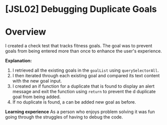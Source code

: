 # [JSL02]  Debugging Duplicate Goals

# Overview
  I created a check test that tracks fitness goals. The goal was to prevent goals from being entered more than once to enhance the user's experience.

**Explanation:**
  1. I retrieved all the existing goals in the `goalList` using `querySelectorAll`.
  2. I then iterated through each existing goal and compared its text content with the new goal input.
  3. I created an if function for a duplicate that is found to display an alert message and exit the function using `return` to prevent the d duplicate goal from being added.
  4. If no duplicate is found, a can be added new goal as before.

**Learning experience**
  As a person who enjoys problem solving it was fun going through the struggles of having to debug the code. 


